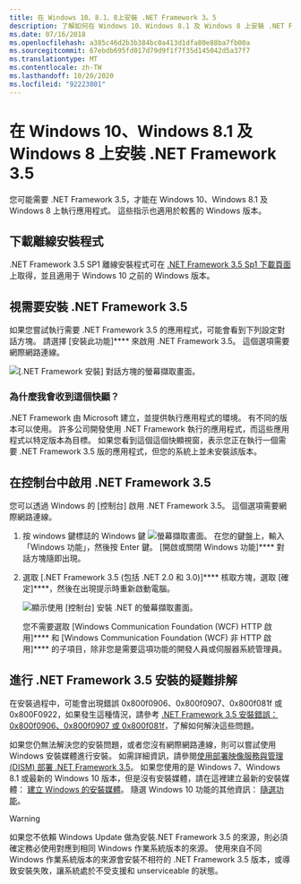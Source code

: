 ```yaml
---
title: 在 Windows 10、8.1、8上安裝 .NET Framework 3。5
description: 了解如何在 Windows 10、Windows 8.1 及 Windows 8 上安裝 .NET Framework 3.5。
ms.date: 07/16/2018
ms.openlocfilehash: a385c46d2b3b384bc0a413d1dfa80e88ba7fb00a
ms.sourcegitcommit: 67ebdb695fd017d79d9f1f7f35d145042d5a37f7
ms.translationtype: MT
ms.contentlocale: zh-TW
ms.lasthandoff: 10/20/2020
ms.locfileid: "92223801"
---
```

# <a name="install-the-net-framework-35-on-windows-10-windows-81-and-windows-8"></a>在 Windows 10、Windows 8.1 及 Windows 8 上安裝 .NET Framework 3.5

您可能需要 .NET Framework 3.5，才能在 Windows 10、Windows 8.1 及 Windows 8 上執行應用程式。 這些指示也適用於較舊的 Windows 版本。

## <a name="download-the-offline-installer"></a>下載離線安裝程式

.NET Framework 3.5 SP1 離線安裝程式可在 [.NET Framework 3.5 Sp1 下載頁面](https://dotnet.microsoft.com/download/dotnet-framework/net35-sp1) 上取得，並且適用于 Windows 10 之前的 Windows 版本。

## <a name="install-the-net-framework-35-on-demand"></a>視需要安裝 .NET Framework 3.5

如果您嘗試執行需要 .NET Framework 3.5 的應用程式，可能會看到下列設定對話方塊。 請選擇 [安裝此功能]**** 來啟用 .NET Framework 3.5。 這個選項需要網際網路連線。

![[.NET Framework 安裝] 對話方塊的螢幕擷取畫面。](./media/dotnet-35-windows-10/dotnet-framework-installation-dialog.png)

### <a name="why-am-i-getting-this-pop-up"></a>為什麼我會收到這個快顯？

.NET Framework 由 Microsoft 建立，並提供執行應用程式的環境。 有不同的版本可以使用。 許多公司開發使用 .NET Framework 執行的應用程式，而這些應用程式以特定版本為目標。 如果您看到這個這個快顯視窗，表示您正在執行一個需要 .NET Framework 3.5 版的應用程式，但您的系統上並未安裝該版本。

## <a name="enable-the-net-framework-35-in-control-panel"></a>在控制台中啟用 .NET Framework 3.5

您可以透過 Windows 的 [控制台] 啟用 .NET Framework 3.5。 這個選項需要網際網路連線。

1. 按 windows 鍵標誌的 Windows 鍵 ![ 螢幕擷取畫面。](./media/dotnet-35-windows-10/windows-keyboard-logo.png) 在您的鍵盤上，輸入「Windows 功能」，然後按 Enter 鍵。 [開啟或關閉 Windows 功能]**** 對話方塊隨即出現。

2. 選取 [.NET Framework 3.5 (包括 .NET 2.0 和 3.0)]**** 核取方塊，選取 [確定]****，然後在出現提示時重新啟動電腦。

   ![顯示使用 [控制台] 安裝 .NET 的螢幕擷取畫面。](./media/dotnet-35-windows-10/dotnet-control-panel.png)

   您不需要選取 [Windows Communication Foundation (WCF) HTTP 啟用]**** 和 [Windows Communication Foundation (WCF) 非 HTTP 啟用]**** 的子項目，除非您是需要這項功能的開發人員或伺服器系統管理員。

## <a name="troubleshoot-the-installation-of-the-net-framework-35"></a>進行 .NET Framework 3.5 安裝的疑難排解

在安裝過程中，可能會出現錯誤 0x800f0906、0x800f0907、0x800f081f 或 0x800F0922，如果發生這種情況，請參考 [.NET Framework 3.5 安裝錯誤：0x800f0906、0x800f0907 或 0x800f081f](https://support.microsoft.com/help/2734782/net-framework-3-5-installation-error-0x800f0906--0x800f081f--0x800f09)，了解如何解決這些問題。

如果您仍無法解決您的安裝問題，或者您沒有網際網路連線，則可以嘗試使用 Windows 安裝媒體進行安裝。 如需詳細資訊，請參閱[使用部署映像服務與管理 (DISM) 部署 .NET Framework 3.5](/windows-hardware/manufacture/desktop/deploy-net-framework-35-by-using-deployment-image-servicing-and-management--dism)。 如果您使用的是 Windows 7、Windows 8.1 或最新的 Windows 10 版本，但是沒有安裝媒體，請在這裡建立最新的安裝媒體： [建立 Windows 的安裝媒體](https://support.microsoft.com/help/15088/windows-create-installation-media)。 隨選 Windows 10 功能的其他資訊： [隨選功能](/windows-hardware/manufacture/desktop/features-on-demand-v2--capabilities)。

> [!WARNING]
> 如果您不依賴 Windows Update 做為安裝.NET Framework 3.5 的來源，則必須確定務必使用對應到相同 Windows 作業系統版本的來源。 使用來自不同 Windows 作業系統版本的來源會安裝不相符的 .NET Framework 3.5 版本，或導致安裝失敗，讓系統處於不受支援和 unserviceable 的狀態。

